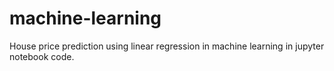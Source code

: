 # machine-learning
House price prediction using linear regression in machine learning in jupyter notebook code.

